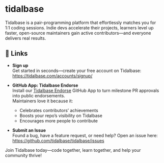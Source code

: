 # tidalbase

Tidalbase is a pair-programming platform that effortlessly matches you for 1:1 coding sessions. Indie devs accelerate their projects, learners level up faster, open-source maintainers gain active contributors—and everyone delivers real results.

## 🔗 Links

- **Sign up**  
  Get started in seconds—create your free account on Tidalbase:  
  https://tidalbase.com/accounts/signup/

- **GitHub App: Tidalbase Endorse**  
  Install our [Tidalbase Endorse](https://github.com/apps/tidalbase-endorse) GitHub App to turn milestone PR approvals into public endorsements.  
  Maintainers love it because it:  
  - Celebrates contributors’ achievements  
  - Boosts your repo’s visibility on Tidalbase  
  - Encourages more people to contribute

- **Submit an Issue**  
  Found a bug, have a feature request, or need help? Open an issue here:  
  https://github.com/tidalbase/tidalbase/issues

Join Tidalbase today—code together, learn together, and help your community thrive!



